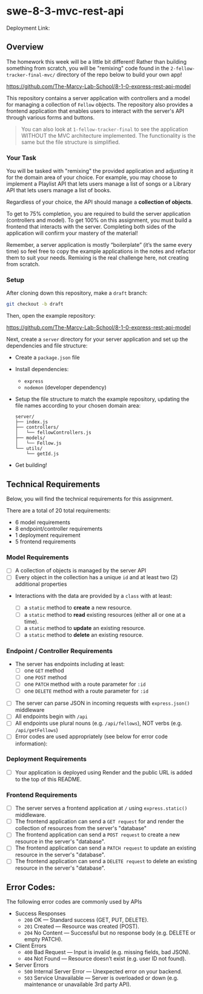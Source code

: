 # swe-8-3-mvc-rest-api

Deployment Link: 

## Overview

The homework this week will be a little bit different! Rather than building something from scratch, you will be "remixing" code found in the `2-fellow-tracker-final-mvc/` directory of the repo below to build your own app! 

https://github.com/The-Marcy-Lab-School/8-1-0-express-rest-api-model

This repository contains a server application with controllers and a model for managing a collection of `Fellow` objects. The repository also provides a frontend application that enables users to interact with the server's API through various forms and buttons.

> You can also look at `1-fellow-tracker-final` to see the application WITHOUT the MVC architecture implemented. The functionality is the same but the file structure is simplified.

### Your Task

You will be tasked with "remixing" the provided application and adjusting it for the domain area of your choice. For example, you may choose to implement a Playlist API that lets users manage a list of songs or a Library API that lets users manage a list of books. 

Regardless of your choice, the API should manage a **collection of objects**.

To get to 75% completion, you are required to build the server application (controllers and model). To get 100% on this assignment, you must build a frontend that interacts with the server. Completing both sides of the application will confirm your mastery of the material!

Remember, a server application is mostly “boilerplate” (it’s the same every time) so feel free to copy the example applications in the notes and refactor them to suit your needs. Remixing is the real challenge here, not creating from scratch.

### Setup

After cloning down this repository, make a `draft` branch:

```sh
git checkout -b draft
```

Then, open the example repository:

https://github.com/The-Marcy-Lab-School/8-1-0-express-rest-api-model

Next, create a `server` directory for your server application and set up the dependencies and file structure:

* Create a `package.json` file
* Install dependencies:
  * `express`
  * `nodemon` (developer dependency)
* Setup the file structure to match the example repository, updating the file names according to your chosen domain area:

  ``` 
  server/
  ├── index.js
  ├── controllers/
  │   └── fellowControllers.js
  ├── models/
  │   └── Fellow.js
  └── utils/
      └── getId.js
  ```

* Get building!

## Technical Requirements

Below, you will find the technical requirements for this assignment.

There are a total of 20 total requirements:
- 6 model requirements
- 8 endpoint/controller requirements
- 1 deployment requirement
- 5 frontend requirements

### Model Requirements

- [ ] A collection of objects is managed by the server API
- [ ] Every object in the collection has a unique `id` and at least two (2) additional properties

* Interactions with the data are provided by a `class` with at least:

  - [ ] a `static` method to **create** a new resource.
  - [ ] a `static` method to **read** existing resources (either all or one at a time).
  - [ ] a `static` method to **update** an existing resource.
  - [ ] a `static` method to **delete** an existing resource.

### Endpoint / Controller Requirements

* The server has endpoints including at least:
  - [ ] one `GET` method
  - [ ] one `POST` method
  - [ ] one `PATCH` method with a route parameter for `:id`
  - [ ] one `DELETE` method with a route parameter for `:id`

- [ ] The server can parse JSON in incoming requests with `express.json()` middleware
- [ ] All endpoints begin with `/api`
- [ ] All endpoints use plural nouns (e.g. `/api/fellows`), NOT verbs (e.g. `/api/getFellows`)
- [ ] Error codes are used appropriately (see below for error code information):

### Deployment Requirements

- [ ] Your application is deployed using Render and the public URL is added to the top of this README.

### Frontend Requirements

- [ ] The server serves a frontend application at `/` using `express.static()` middleware.
- [ ] The frontend application can send a `GET request` for and render the collection of resources from the server's "database"
- [ ] The frontend application can send a `POST request` to create a new resource in the server's "database".
- [ ] The frontend application can send a `PATCH request` to update an existing resource in the server's "database".
- [ ] The frontend application can send a `DELETE request` to delete an existing resource in the server's "database".

## Error Codes:

The following error codes are commonly used by APIs

* Success Responses
  * `200` OK — Standard success (GET, PUT, DELETE).
  * `201` Created — Resource was created (POST).
  * `204` No Content — Successful but no response body (e.g. DELETE or empty PATCH).
* Client Errors
  * `400` Bad Request — Input is invalid (e.g. missing fields, bad JSON).
  * `404` Not Found — Resource doesn’t exist (e.g. user ID not found).
* Server Errors
  * `500` Internal Server Error — Unexpected error on your backend.
  * `503` Service Unavailable — Server is overloaded or down (e.g. maintenance or unavailable 3rd party API).
